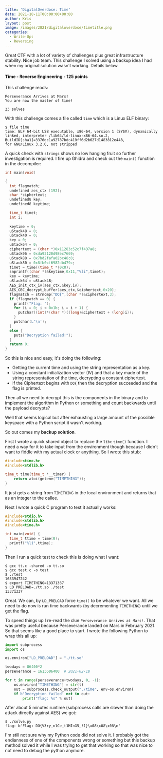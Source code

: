 ```yaml
---
title: 'DigitalOverdose: Time'
date: 2021-10-11T00:00:00+00:00
author: Kris
layout: post
image: /images/2021/digitaloverdose/timetitle.png
categories:
  - Write-Ups
  - Reversing
---
```

Great CTF with a lot of variety of challenges plus great infrastructure stability. Nice job team. This challenge I solved using a backup idea I had when my original solution wasn't working. Details below.

#### <a name="time"></a>Time - Reverse Engineering - 125 points

This challenge reads:

```
Perseverance Arrives at Mars!
You are now the master of time!

23 solves
```

With this challenge comes a file called `time` which is a Linux ELF binary:

```shell
$ file time
time: ELF 64-bit LSB executable, x86-64, version 1 (SYSV), dynamically
linked, interpreter /lib64/ld-linux-x86-64.so.2, BuildID[sha1]=3376dc1a92787bdc410ff6d2b627d1483812e448, 
for GNU/Linux 3.2.0, not stripped
```

A quick check with `strings` shows no low hanging fruit so further investigation is required. I fire up Ghidra and check out the `main()` function in the decompiler:

```c
int main(void)

{
  int flagmatch;
  undefined aes_ctx [192];
  char *ciphertext;
  undefined8 key;
  undefined8 keytime;

  time_t timet;
  int i;
  
  keytime = 0;
  uStack48 = 0;
  uStack40 = 0;
  key = 0;
  uStack64 = 0;
  ciphertext = (char *)0x11283c52c7f437a8;
  uStack96 = 0xda92120d98ec7669;
  uStack88 = 0x7bd2fafa02bc48c8;
  uStack80 = 0x8fb0cf6982db479c;
  timet = time((time_t *)0x0);
  snprintf((char *)&keytime,0x11,"%li",timet);
  key = keytime;
  uStack64 = uStack48;
  AES_init_ctx_iv(aes_ctx,&key,iv);
  AES_CBC_decrypt_buffer(aes_ctx,&ciphertext,0x20);
  flagmatch = strncmp("DO{",(char *)&ciphertext,3);
  if (flagmatch == 0) {
    printf("Flag: ");
    for (i = 0; i < 0x1b; i = i + 1) {
      putchar((int)*(char *)((long)&ciphertext + (long)i));
    }
    putchar(L'\n');
  }
  else {
    puts("Decryption failed!");
  }
  return 0;
}
```

So this is nice and easy, it's doing the following:

- Getting the current time and using the string representation as a key.
- Using a constant initialization vector (IV) and that a key made of the string representation of the time, decrypting a constant ciphertext.
- If the Ciphertext begins with `DO{` then the decryption succeeded and the flag is printed.

Then all we need to decrypt this is the components in the binary and to implement the algorithm in Python or something and count backwards until the payload decrypts?

Well that seems logical but after exhausting a large amount of the possible keyspace with a Python script it wasn't working. 

So out comes my **backup solution**. 

First I wrote a quick shared object to replace the `libc` `time()` function. I need a way for it to take input from the environment though because I didn't want to fiddle with my actual clock or anything. So I wrote this stub:

```c
#include<time.h>
#include<stdlib.h>

time_t time(time_t *__timer) {
    return atoi(getenv("TIMETHING"));
}
```

It just gets a string from `TIMETHING` in the local environment and returns that as an integer to the callee.

Next I wrote a quick C program to test it actually works:

```c
#include<stdio.h>
#include<stdlib.h>  
#include<time.h>  

int main(void) { 
  time_t ttime = time(0);   
  printf("%li",ttime);
}
```

Then I run a quick test to check this is doing what I want:

```shell
$ gcc tt.c -shared -o tt.so
$ gcc test.c -o test                                                                                                             $ ./test                                                                                                                         1633947242
$ export TIMETHING=13371337
$ LD_PRELOAD=./tt.so ./test                                                                                                       13371337
```

Great. We can, by `LD_PRELOAD` force `time()` to be whatever we want. All we need to do now is run time backwards (by decrementing `TIMETHING`) until we get the flag.

To speed things up I re-read the clue `Perseverance Arrives at Mars!`. That was pretty useful because Perseverance landed on Mars in February 2021. So that seems like a good place to start. I wrote the following Python to wrap this all up:

```python
import subprocess
import os

os.environ["LD_PRELOAD"] = "./tt.so"

twodays = 86400*2
perseverance = 1613606400  # 2021-02-18

for t in range(perseverance+twodays, 0, -1):
    os.environ["TIMETHING"] = str(t)
    out = subprocess.check_output("./time", env=os.environ)
    if b'Decryption failed' not in out:
        print("flag: %s" % out)

```

After about 5 minutes runtime (subprocess calls are slower than doing the attack directly against AES) we got:

```shell
$ ./solve.py 
flag: b'Flag: DO{V3ry_n1Ce_t1MInG5_!1}\x08\x08\x08\n'
```

I'm still not sure why my Python code did not solve it. I probably got the endianness of one of the components wrong or something but this backup method solved it while I was trying to get that working so that was nice to not need to debug the python anymore.

